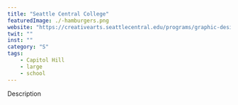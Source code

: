 ```yaml
---
title: "Seattle Central College"
featuredImage: ./-hamburgers.png
website: "https://creativearts.seattlecentral.edu/programs/graphic-design"
twit: ""
inst: ""
category: "S"
tags:
    - Capitol Hill
    - large
    - school
---
```


Description
